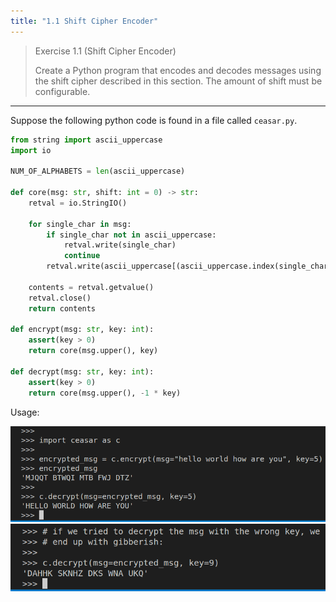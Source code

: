 ```yaml
---
title: "1.1 Shift Cipher Encoder"
---
```


> Exercise 1.1 (Shift Cipher Encoder)
> 
> Create a Python program that encodes and decodes messages using the shift cipher 
> described in this section. The amount of shift must be configurable. 

--------------------------------

Suppose the following python code is found in a file called `ceasar.py`. 

```python
from string import ascii_uppercase
import io

NUM_OF_ALPHABETS = len(ascii_uppercase)

def core(msg: str, shift: int = 0) -> str: 
    retval = io.StringIO()

    for single_char in msg:
        if single_char not in ascii_uppercase:
            retval.write(single_char)
            continue
        retval.write(ascii_uppercase[(ascii_uppercase.index(single_char) + shift) % NUM_OF_ALPHABETS])

    contents = retval.getvalue()
    retval.close()
    return contents

def encrypt(msg: str, key: int): 
    assert(key > 0)
    return core(msg.upper(), key)

def decrypt(msg: str, key: int): 
    assert(key > 0)
    return core(msg.upper(), -1 * key)
```

Usage: 

<img src="pic_for_ex1.1_1.png">

<img src="pic_for_ex1.1_2.png">